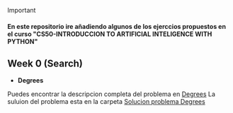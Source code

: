 >[!IMPORTANT]
>#### En este repositorio ire añadiendo algunos de los ejerccios propuestos en el curso "CS50-INTRODUCCION TO ARTIFICIAL INTELIGENCE WITH PYTHON" 

## Week 0 (Search)

 - **Degrees**

Puedes encontrar la descripcion completa del problema en [Degrees](https://cs50.harvard.edu/ai/2024/projects/0/degrees/)
La suluion del problema esta en la carpeta [Solucion problema Degrees](./degrees)


    
    
